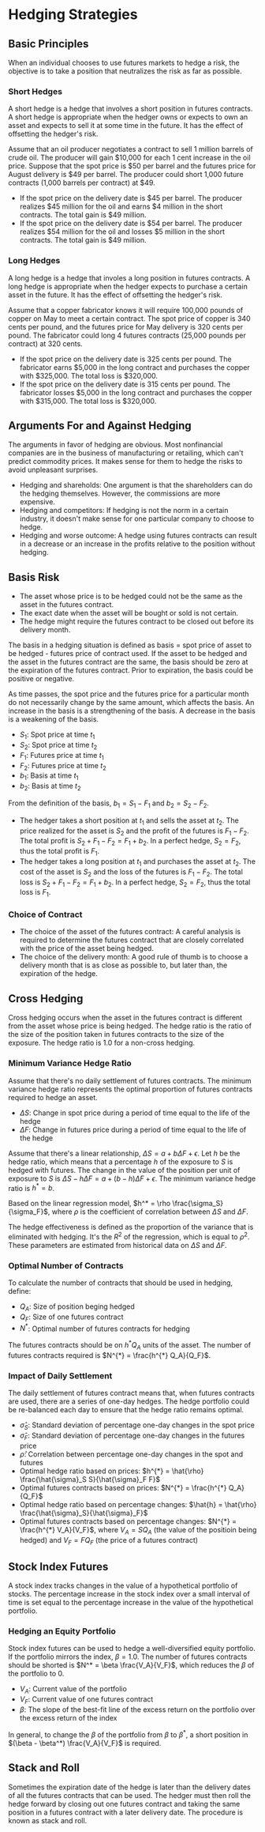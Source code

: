 # Hedging Strategies

## Basic Principles

When an individual chooses to use futures markets to hedge a risk, the objective is to take a position that neutralizes the risk as far as possible.

### Short Hedges

A short hedge is a hedge that involves a short position in futures contracts. A short hedge is appropriate when the hedger owns or expects to own an asset and expects to sell it at some time in the future. It has the effect of offsetting the hedger's risk.

Assume that an oil producer negotiates a contract to sell 1 million barrels of crude oil. The producer will gain $10,000 for each 1 cent increase in the oil price. Suppose that the spot price is $50 per barrel and the futures price for August delivery is $49 per barrel. The producer could short 1,000 future contracts (1,000 barrels per contract) at $49.

- If the spot price on the delivery date is $45 per barrel. The producer realizes $45 million for the oil and earns $4 million in the short contracts. The total gain is $49 million.
- If the spot price on the delivery date is $54 per barrel. The producer realizes $54 million for the oil and losses $5 million in the short contracts. The total gain is $49 million.

### Long Hedges

A long hedge is a hedge that involes a long position in futures contracts. A long hedge is appropriate when the hedger expects to purchase a certain asset in the future. It has the effect of offsetting the hedger's risk.

Assume that a copper fabricator knows it will require 100,000 pounds of copper on May to meet a certain contract. The spot price of copper is 340 cents per pound, and the futures price for May delivery is 320 cents per pound. The fabricator could long 4 futures contracts (25,000 pounds per contract) at 320 cents.

- If the spot price on the delivery date is 325 cents per pound. The fabricator earns $5,000 in the long contract and purchases the copper with $325,000. The total loss is $320,000.
- If the spot price on the delivery date is 315 cents per pound. The fabricator losses $5,000 in the long contract and purchases the copper with $315,000. The total loss is $320,000.

## Arguments For and Against Hedging

The arguments in favor of hedging are obvious. Most nonfinancial companies are in the business of manufacturing or retailing, which can't predict commodity prices. It makes sense for them to hedge the risks to avoid unpleasant surprises.

- Hedging and shareholds: One argument is that the shareholders can do the hedging themselves. However, the commissions are more expensive.
- Hedging and competitors: If hedging is not the norm in a certain industry, it doesn't make sense for one particular company to choose to hedge.
- Hedging and worse outcome: A hedge using futures contracts can result in a decrease or an increase in the profits relative to the position without hedging.

## Basis Risk

- The asset whose price is to be hedged could not be the same as the asset in the futures contract.
- The exact date when the asset will be bought or sold is not certain.
- The hedge might require the futures contract to be closed out before its delivery month.

The basis in a hedging situation is defined as basis = spot price of asset to be hedged - futures price of contract used. If the asset to be hedged and the asset in the futures contract are the same, the basis should be zero at the expiration of the futures contract. Prior to expiration, the basis could be positive or negative.

As time passes, the spot price and the futures price for a particular month do not necessarily change by the same amount, which affects the basis. An increase in the basis is a strengthening of the basis. A decrease in the basis is a weakening of the basis.

- $S_1$: Spot price at time $t_1$
- $S_2$: Spot price at time $t_2$
- $F_1$: Futures price at time $t_1$
- $F_2$: Futures price at time $t_2$
- $b_1$: Basis at time $t_1$
- $b_2$: Basis at time $t_2$

From the definition of the basis, $b_1 = S_1 - F_1$ and $b_2 = S_2 - F_2$.

- The hedger takes a short position at $t_1$ and sells the asset at $t_2$. The price realized for the asset is $S_2$ and the profit of the futures is $F_1 - F_2$. The total profit is $S_2 + F_1 - F_2 = F_1 + b_2$. In a perfect hedge, $S_2 = F_2$, thus the total profit is $F_1$.
- The hedger takes a long position at $t_1$ and purchases the asset at $t_2$. The cost of the asset is $S_2$ and the loss of the futures is $F_1 - F_2$. The total loss is $S_2 + F_1 - F_2 = F_1 + b_2$. In a perfect hedge, $S_2 = F_2$, thus the total loss is $F_1$.

### Choice of Contract

- The choice of the asset of the futures contract: A careful analysis is required to determine the futures contract that are closely correlated with the price of the asset being hedged.
- The choice of the delivery month: A good rule of thumb is to choose a delivery month that is as close as possible to, but later than, the expiration of the hedge.

## Cross Hedging

Cross hedging occurs when the asset in the futures contract is different from the asset whose price is being hedged. The hedge ratio is the ratio of the size of the position taken in futures contracts to the size of the exposure. The hedge ratio is 1.0 for a non-cross hedging.

### Minimum Variance Hedge Ratio

Assume that there's no daily settlement of futures contracts. The minimum variance hedge ratio represents the optimal proportion of futures contracts required to hedge an asset.

- $\Delta S$: Change in spot price during a period of time equal to the life of the hedge
- $\Delta F$: Change in futures price during a period of time equal to the life of the hedge

Assume that there's a linear relationship, $\Delta S = a + b \Delta F + \epsilon$. Let $h$ be the hedge ratio, which means that a percentage $h$ of the exposure to $S$ is hedged with futures. The change in the value of the position per unit of exposure to $S$ is $\Delta S - h \Delta F = a + (b - h) \Delta F + \epsilon$. The minimum variance hedge ratio is $h^* = b$.

Based on the linear regression model, $h^* = \rho \frac{\sigma_S}{\sigma_F}$, where $\rho$ is the coefficient of correlation between $\Delta S$ and $\Delta F$.

The hedge effectiveness is defined as the proportion of the variance that is eliminated with hedging. It's the $R^2$ of the regression, which is equal to $\rho^2$. These parameters are estimated from historical data on $\Delta S$ and $\Delta F$.

### Optimal Number of Contracts

To calculate the number of contracts that should be used in hedging, define:

- $Q_A$: Size of position beging hedged
- $Q_F$: Size of one futures contract
- $N^*$: Optimal number of futures contracts for hedging

The futures contracts should be on $h^{*} Q_A$ units of the asset. The number of futures contracts required is $N^{*} = \frac{h^{*} Q_A}{Q_F}$.

### Impact of Daily Settlement

The daily settlement of futures contract means that, when futures contracts are used, there are a series of one-day hedges. The hedge portfolio could be re-balanced each day to ensure that the hedge ratio remains optimal.

- $\hat{\sigma}_S$: Standard deviation of percentage one-day changes in the spot price
- $\hat{\sigma}_F$: Standard deviation of percentage one-day changes in the futures price
- $\hat{\rho}$: Correlation between percentage one-day changes in the spot and futures
- Optimal hedge ratio based on prices: $h^{*} = \hat{\rho} \frac{\hat{\sigma}_S S}{\hat{\sigma}_F F}$
- Optimal futures contracts based on prices: $N^{*} = \frac{h^{*} Q_A}{Q_F}$
- Optimal hedge ratio based on percentage changes: $\hat{h} = \hat{\rho} \frac{\hat{\sigma}_S}{\hat{\sigma}_F}$
- Optimal futures contracts based on percentage changes: $N^{*} = \frac{h^{*} V_A}{V_F}$, where $V_A = SQ_A$ (the value of the positioin being hedged) and $V_F = FQ_F$ (the price of a futures contract)

## Stock Index Futures

A stock index tracks changes in the value of a hypothetical portfolio of stocks. The percentage increase in the stock index over a small interval of time is set equal to the percentage increase in the value of the hypothetical portfolio.

### Hedging an Equity Portfolio

Stock index futures can be used to hedge a well-diversified equity portfolio. If the portfolio mirrors the index, $\beta = 1.0$. The number of futures contracts should be shorted is $N^* = \beta \frac{V_A}{V_F}$, which reduces the $\beta$ of the portfolio to $0$.

- $V_A$: Current value of the portfolio
- $V_F$: Current value of one futures contract
- $\beta$: The slope of the best-fit line of the excess return on the portfolio over the excess return of the index

In general, to change the $\beta$ of the portfolio from $\beta$ to $\beta^*$, a short position in $(\beta - \beta^*) \frac{V_A}{V_F}$ is required.

## Stack and Roll

Sometimes the expiration date of the hedge is later than the delivery dates of all the futures contracts that can be used. The hedger must then roll the hedge forward by closing out one futures contract and taking the same position in a futures contract with a later delivery date. The procedure is known as stack and roll.
